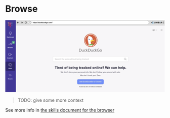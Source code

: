 # Browse

![](img/browser_.png)  

> TODO: give some more context

See more info in [the skills document for the browser](../../../freeflow/skills/extra/browse.md)

